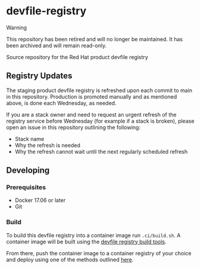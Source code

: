 # devfile-registry

> [!WARNING]
> This repository has been retired and will no longer be maintained. It has been archived and will remain read-only.


Source repository for the Red Hat product devfile registry


## Registry Updates

The staging product devfile registry is refreshed upon each commit to main in this repository. Production is promoted manually and as mentioned above, is done each Wednesday, as needed.

If you are a stack owner and need to request an urgent refresh of the registry service before Wednesday (for example if a stack is broken), please open an issue in this repository outlining the following:

- Stack name
- Why the refresh is needed
- Why the refresh cannot wait until the next regularly scheduled refresh

## Developing

### Prerequisites

- Docker 17.06 or later
- Git

### Build

To build this devfile registry into a container image run `.ci/build.sh`. A container image will be built using the [devfile registry build tools](https://github.com/devfile/registry-support/tree/master/build-tools).

From there, push the container image to a container registry of your choice and deploy using one of the methods outlined [here](https://github.com/devfile/registry-support#deploy).
